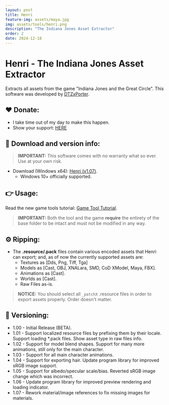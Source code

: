 ```yaml
---
layout: post
title: Henri
feature-img: assets/maya.jpg
img: assets/tools/henri.png
description: "The Indiana Jones Asset Extractor"
order: 2
date: 2024-12-18
---
```


# Henri - The Indiana Jones Asset Extractor
Extracts all assets from the game "Indiana Jones and the Great Circle". This software was developed by [DTZxPorter](https://twitter.com/dtzxporter).

## ❤️ Donate:
- I take time out of my day to make this happen.
- Show your support: [HERE](https://dtzxporter.com/donate)

## 💾 Download and version info:

> **IMPORTANT:** This software comes with no warranty what so ever. Use at your own risk.

- Download (Windows x64): [Henri (v1.07)](https://mega.nz/file/lRBWQQYL#cV6nF6QqmTWcwr8725WWdeUgVsGuYk14RCojtoFCPcs).
  - Windows 10+ officially supported.

## 👉 Usage:
Read the new game tools tutorial: [Game Tool Tutorial](https://dtzxporter.com/game-tools-tutorial).

> **IMPORTANT:** Both the tool and the game **require** the entirety of the base folder to be intact and must not be modified in any way.

## ⚙️ Ripping:
- The **.resource/.pack** files contain various encoded assets that Henri can export; and, as of now the currently supported assets are:
  - Textures as [Dds, Png, Tiff, Tga]
  - Models as [Cast, OBJ, XNALara, SMD, CoD XModel, Maya, FBX].
  - Animations as [Cast].
  - Worlds as [Cast].
  - Raw Files as-is.

> **NOTICE:** You should select all `_patchX` .resource files in order to export assets properly. Order doesn't matter.

## 📌 Versioning:
- 1.00 - Initial Release (BETA).
- 1.01 - Support localized resource files by prefixing them by their locale. Support loading *.pack files. Show asset type in raw files info.
- 1.02 - Support for model blend shapes. Support for many more animations, still only for the main character.
- 1.03 - Support for all main character animations.
- 1.04 - Support for exporting hair. Update program library for improved sRGB image support.
- 1.05 - Support for albedo/specular scale/bias. Reverted sRGB image change which was incorrect.
- 1.06 - Update program library for improved preview rendering and loading indicator.
- 1.07 - Rework material/image references to fix missing images for materials.